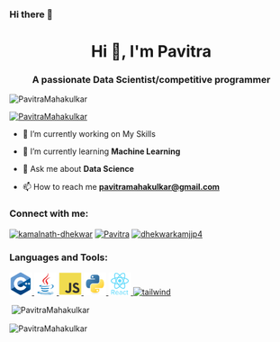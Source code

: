 ### Hi there 👋

<!--
**PavitraMahakulkar/PavitraMahakulkar** is a ✨ _special_ ✨ repository because its `README.md` (this file) appears on your GitHub profile.

Here are some ideas to get you started:

- 🔭 I’m currently working on ...
- 🌱 I’m currently learning ...
- 👯 I’m looking to collaborate on ...
- 🤔 I’m looking for help with ...
- 💬 Ask me about ...
- 📫 How to reach me: ...
- 😄 Pronouns: ...
- ⚡ Fun fact: ...
-->
<h1 align="center">Hi 👋, I'm Pavitra</h1>
<h3 align="center">A passionate Data Scientist/competitive programmer</h3>

<p align="left"> <img src="https://komarev.com/ghpvc/?username=kamalnathdhekwar&label=Profile%20views&color=0e75b6&style=flat" alt="PavitraMahakulkar" /> </p>

<p align="left"> <a href="https://github.com/ryo-ma/github-profile-trophy"><img src="https://github-profile-trophy.vercel.app/?username=PavitraMahakulkar" alt="PavitraMahakulkar" /></a> </p>

- 🔭 I’m currently working on My Skills

- 🌱 I’m currently learning **Machine Learning**

- 💬 Ask me about **Data Science**

- 📫 How to reach me **pavitramahakulkar@gmail.com**

<h3 align="left">Connect with me:</h3>
<p align="left">
<a href="https://www.linkedin.com/in/kamalnath-dhekwar-0a5a38261/?originalSubdomain=in" target="blank"><img align="center" src="https://raw.githubusercontent.com/rahuldkjain/github-profile-readme-generator/master/src/images/icons/Social/linked-in-alt.svg" alt="kamalnath-dhekwar" height="30" width="40" /></a>
<a href="https://instagram.com/kamalnath_06" target="blank"><img align="center" src="https://raw.githubusercontent.com/rahuldkjain/github-profile-readme-generator/master/src/images/icons/Social/instagram.svg" alt="Pavitra" height="30" width="40" /></a>
</a>
<a href="https://auth.geeksforgeeks.org/user/dhekwarkamjjp4" target="blank"><img align="center" src="https://raw.githubusercontent.com/rahuldkjain/github-profile-readme-generator/master/src/images/icons/Social/geeks-for-geeks.svg" alt="dhekwarkamjjp4" height="30" width="40" /></a>
</p>

<h3 align="left">Languages and Tools:</h3>
<p align="left"> <a href="https://www.w3schools.com/cpp/" target="_blank" rel="noreferrer"> <img src="https://raw.githubusercontent.com/devicons/devicon/master/icons/cplusplus/cplusplus-original.svg" alt="cplusplus" width="40" height="40"/> </a> <a href="https://www.java.com" target="_blank" rel="noreferrer"> <img src="https://raw.githubusercontent.com/devicons/devicon/master/icons/java/java-original.svg" alt="java" width="40" height="40"/> </a> <a href="https://developer.mozilla.org/en-US/docs/Web/JavaScript" target="_blank" rel="noreferrer"> <img src="https://raw.githubusercontent.com/devicons/devicon/master/icons/javascript/javascript-original.svg" alt="javascript" width="40" height="40"/> </a> <a href="https://www.python.org" target="_blank" rel="noreferrer"> <img src="https://raw.githubusercontent.com/devicons/devicon/master/icons/python/python-original.svg" alt="python" width="40" height="40"/> </a> <a href="https://reactjs.org/" target="_blank" rel="noreferrer"> <img src="https://raw.githubusercontent.com/devicons/devicon/master/icons/react/react-original-wordmark.svg" alt="react" width="40" height="40"/> </a> <a href="https://tailwindcss.com/" target="_blank" rel="noreferrer"> <img src="https://www.vectorlogo.zone/logos/tailwindcss/tailwindcss-icon.svg" alt="tailwind" width="40" height="40"/> </a> </p>

<p>&nbsp;<img align="center" src="https://github-readme-stats.vercel.app/api?username=PavitraMahakulkar&show_icons=true&locale=en" alt="PavitraMahakulkar" /></p>

<p><img align="center" src="https://github-readme-streak-stats.herokuapp.com/?user=PavitraMahakulkar&" alt="PavitraMahakulkar" /></p>
